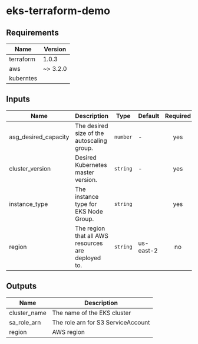 # eks-terraform-demo


## Requirements

| Name | Version |
|------|---------|
| terraform | 1.0.3 |
| aws | ~> 3.2.0 |
| kuberntes |    |



## Inputs

| Name | Description | Type | Default | Required |
|------|-------------|------|---------|:--------:|
| asg_desired_capacity | The desired size of the autoscaling group. | `number` | - | yes |
| cluster_version | Desired Kubernetes master version. | `string` | - | yes |
| instance_type | The instance type for EKS Node Group. | `string` |  | yes |
| region | The region that all AWS resources are deployed to. | `string` | us-east-2 | no |

## Outputs

| Name | Description |
|------|-------------|
| cluster_name | The name of the EKS cluster |
| sa_role_arn | The role arn for S3 ServiceAccount |
| region | AWS region |